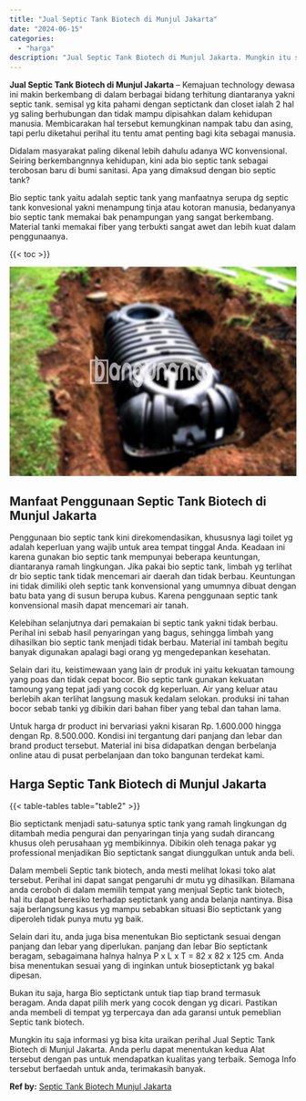 ```yaml
---
title: "Jual Septic Tank Biotech di Munjul Jakarta"
date: "2024-06-15"
categories: 
  - "harga"
description: "Jual Septic Tank Biotech di Munjul Jakarta. Mungkin itu saja informasi yg bisa kita uraikan perihal Jual Septic Tank Biotech di Munjul Jakarta. Anda perlu da..."
---
```


**Jual Septic Tank Biotech di Munjul Jakarta** – Kemajuan technology dewasa ini makin berkembang di dalam berbagai bidang terhitung diantaranya yakni septic tank. semisal yg kita pahami dengan septictank dan closet ialah 2 hal yg saling berhubungan dan tidak mampu dipisahkan dalam kehidupan manusia. Membicarakan hal tersebut kemungkinan nampak tabu dan asing, tapi perlu diketahui perihal itu tentu amat penting bagi kita sebagai manusia.

Didalam masyarakat paling dikenal lebih dahulu adanya WC konvensional. Seiring berkembangnnya kehidupan, kini ada bio septic tank sebagai terobosan baru di bumi sanitasi. Apa yang dimaksud dengan bio septic tank?

Bio septic tank yaitu adalah septic tank yang manfaatnya serupa dg septic tank konvesional yakni menampung tinja atau kotoran manusia, bedanyanya bio septic tank memakai bak penampungan yang sangat berkembang. Material tanki memakai fiber yang terbukti sangat awet dan lebih kuat dalam penggunaanya.

{{< toc >}}

![Jual Septic Tank Biotech di Munjul Jakarta](/images/jual-bio-septictank-28.png)

## Manfaat Penggunaan Septic Tank Biotech di Munjul Jakarta

Penggunaan bio septic tank kini direkomendasikan, khususnya lagi toilet yg adalah keperluan yang wajib untuk area tempat tinggal Anda. Keadaan ini karena gunakan bio septic tank mempunyai beberapa keuntungan, diantaranya ramah lingkungan. Jika pakai bio septic tank, limbah yg terlihat dr bio septic tank tidak mencemari air daerah dan tidak berbau. Keuntungan ini tidak dimiliki oleh septic tank konvensional yang umumnya dibuat dengan batu bata yang di susun berupa kubus. Karena penggunaan septic tank konvensional masih dapat mencemari air tanah.

Kelebihan selanjutnya dari pemakaian bi septic tank yakni tidak berbau. Perihal ini sebab hasil penyaringan yang bagus, sehingga limbah yang dihasilkan bio septic tank menjadi tidak berbau. Material ini tambah begitu banyak digunakan apalagi bagi orang yg mengedepankan kesehatan.

Selain dari itu, keistimewaan yang lain dr produk ini yaitu kekuatan tamoung yang poas dan tidak cepat bocor. Bio septic tank gunakan kekuatan tamoung yang tepat jadi yang cocok dg keperluan. Air yang keluar atau berlebih akan terlihat langsung masuk kedalam selokan. produksi ini tahan bocor sebab tanki yg dibikin dari bahan fiber yang tebal dan tahan lama.

Untuk harga dr product ini bervariasi yakni kisaran Rp. 1.600.000 hingga dengan Rp. 8.500.000. Kondisi ini tergantung dari panjang dan lebar dan brand product tersebut. Material ini bisa didapatkan dengan berbelanja online atau di pusat perbelanjaan dan toko bangunan terdekat kami.

## Harga Septic Tank Biotech di Munjul Jakarta

{{< table-tables table="table2" >}}

Bio septictank menjadi satu-satunya sptic tank yang ramah lingkungan dg ditambah media pengurai dan penyaringan tinja yang sudah dirancang khusus oleh perusahaan yg membikinnya. Dibikin oleh tenaga pakar yg professional menjadikan Bio septictank sangat diunggulkan untuk anda beli.

Dalam membeli Septic tank biotech, anda mesti melihat lokasi toko alat tersebut. Perihal ini dapat sangat pengaruhi dr mutu yg dihasilkan. Bilamana anda ceroboh di dalam memilih tempat yang menjual Septic tank biotech, hal itu dapat beresiko terhadap septictank yang anda belanja nantinya. Bisa saja berlangsung kasus yg mampu sebabkan situasi Bio septictank yang diperoleh tidak punya mutu yg baik.

Selain dari itu, anda juga bisa menentukan Bio septictank sesuai dengan panjang dan lebar yang diperlukan. panjang dan lebar Bio septictank beragam, sebagaimana halnya halnya P x L x T = 82 x 82 x 125 cm. Anda bisa menentukan sesuai yang di inginkan untuk bioseptictank yg bakal dipesan.

Bukan itu saja, harga Bio septictank untuk tiap tiap brand termasuk beragam. Anda dapat pilih merk yang cocok dengan yg dicari. Pastikan anda membeli di tempat yg terpercaya dan ada garansi untuk pemeblian Septic tank biotech.

Mungkin itu saja informasi yg bisa kita uraikan perihal Jual Septic Tank Biotech di Munjul Jakarta. Anda perlu dapat menentukan kedua Alat tersebut dengan pas untuk mendapatkan kualitas yang terbaik. Semoga Info tersebut berfaedah untuk anda, terimakasih banyak.

**Ref by:** [Septic Tank Biotech Munjul Jakarta](https://id.wikipedia.org/wiki/Septic)
